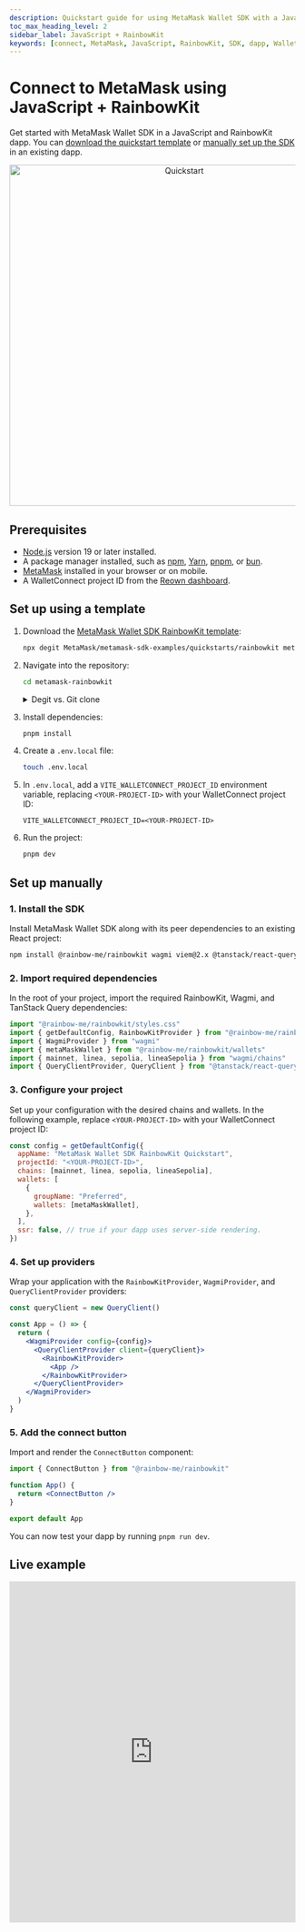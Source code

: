 ```yaml
---
description: Quickstart guide for using MetaMask Wallet SDK with a JavaScript and RainbowKit dapp.
toc_max_heading_level: 2
sidebar_label: JavaScript + RainbowKit
keywords: [connect, MetaMask, JavaScript, RainbowKit, SDK, dapp, Wallet SDK]
---
```


# Connect to MetaMask using JavaScript + RainbowKit

Get started with MetaMask Wallet SDK in a JavaScript and RainbowKit dapp.
You can [download the quickstart template](#set-up-using-a-template) or [manually set up the SDK](#set-up-manually) in an existing dapp.

<p align="center">
  <a href="https://metamask-rainbowkit-demo.vercel.app/" target="_blank">
    <img src={require("../_assets/quickstart.jpg").default} alt="Quickstart" width="600px" />
  </a>
</p>

## Prerequisites

- [Node.js](https://nodejs.org/) version 19 or later installed.
- A package manager installed, such as [npm](https://docs.npmjs.com/downloading-and-installing-node-js-and-npm), [Yarn](https://yarnpkg.com/), [pnpm](https://pnpm.io/installation), or [bun](https://bun.sh/).
- [MetaMask](https://metamask.io/) installed in your browser or on mobile.
- A WalletConnect project ID from the [Reown dashboard](https://dashboard.reown.com/sign-in).

## Set up using a template

1. Download the [MetaMask Wallet SDK RainbowKit template](https://github.com/MetaMask/metamask-sdk-examples/tree/main/quickstarts/rainbowkit):

   ```bash
   npx degit MetaMask/metamask-sdk-examples/quickstarts/rainbowkit metamask-rainbowkit
   ```

2. Navigate into the repository:

   ```bash
   cd metamask-rainbowkit
   ```

    <details>
    <summary>Degit vs. Git clone</summary>
    <div>

   `degit` is a tool that enables cloning only the directory structure from a GitHub repository, without retrieving the entire repository.

   Alternatively, you can use `git clone`, which will download the entire repository.
   To do so, clone the MetaMask Wallet SDK examples repository and navigate into the `quickstarts/rainbowkit` directory:

   ```bash
   git clone https://github.com/MetaMask/metamask-sdk-examples
   cd metamask-sdk-examples/quickstarts/rainbowkit
   ```

    </div>
    </details>

3. Install dependencies:

   ```bash
   pnpm install
   ```

4. Create a `.env.local` file:

   ```bash
   touch .env.local
   ```

5. In `.env.local`, add a `VITE_WALLETCONNECT_PROJECT_ID` environment variable, replacing `<YOUR-PROJECT-ID>` with your WalletConnect project ID:

   ```text title=".env.local"
   VITE_WALLETCONNECT_PROJECT_ID=<YOUR-PROJECT-ID>
   ```

6. Run the project:

   ```bash
   pnpm dev
   ```

## Set up manually

### 1. Install the SDK

Install MetaMask Wallet SDK along with its peer dependencies to an existing React project:

```bash npm2yarn
npm install @rainbow-me/rainbowkit wagmi viem@2.x @tanstack/react-query
```

### 2. Import required dependencies

In the root of your project, import the required RainbowKit, Wagmi, and TanStack Query dependencies:

```jsx
import "@rainbow-me/rainbowkit/styles.css"
import { getDefaultConfig, RainbowKitProvider } from "@rainbow-me/rainbowkit"
import { WagmiProvider } from "wagmi"
import { metaMaskWallet } from "@rainbow-me/rainbowkit/wallets"
import { mainnet, linea, sepolia, lineaSepolia } from "wagmi/chains"
import { QueryClientProvider, QueryClient } from "@tanstack/react-query"
```

### 3. Configure your project

Set up your configuration with the desired chains and wallets.
In the following example, replace `<YOUR-PROJECT-ID>` with your WalletConnect project ID:

```jsx
const config = getDefaultConfig({
  appName: "MetaMask Wallet SDK RainbowKit Quickstart",
  projectId: "<YOUR-PROJECT-ID>",
  chains: [mainnet, linea, sepolia, lineaSepolia],
  wallets: [
    {
      groupName: "Preferred",
      wallets: [metaMaskWallet],
    },
  ],
  ssr: false, // true if your dapp uses server-side rendering.
})
```

### 4. Set up providers

Wrap your application with the `RainbowKitProvider`, `WagmiProvider`, and `QueryClientProvider` providers:

```jsx
const queryClient = new QueryClient()

const App = () => {
  return (
    <WagmiProvider config={config}>
      <QueryClientProvider client={queryClient}>
        <RainbowKitProvider>
          <App />
        </RainbowKitProvider>
      </QueryClientProvider>
    </WagmiProvider>
  )
}
```

### 5. Add the connect button

Import and render the `ConnectButton` component:

```jsx
import { ConnectButton } from "@rainbow-me/rainbowkit"

function App() {
  return <ConnectButton />
}

export default App
```

You can now test your dapp by running `pnpm run dev`.

## Live example

<iframe className="mt-6" width="100%" height="600px" frameBorder="0" src="https://stackblitz.com/github/MetaMask/metamask-sdk-examples/tree/main/quickstarts/rainbowkit?ctl=1&embed=1&file=src%2Fmain.tsx&hideNavigation=1"></iframe>
